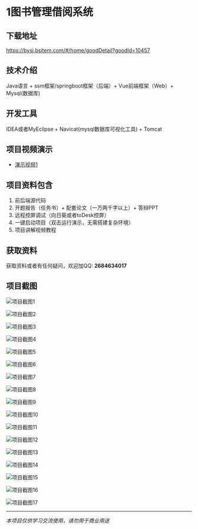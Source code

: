 # 1图书管理借阅系统

## 下载地址
https://bysj.bsitem.com/#/home/goodDetail?goodId=10457

## 技术介绍
Java语言 + ssm框架/springboot框架（后端）+ Vue前端框架（Web）+ Mysql(数据库)

## 开发工具
IDEA或者MyEclipse + Navicat(mysql数据库可视化工具) + Tomcat

## 项目视频演示
- [演示视频1](https://graduation-images.oss-cn-beijing.aliyuncs.com/videos/828%E5%A5%97ssm%E5%BD%95%E5%83%8F/10457_ssm301%E5%9B%BE%E4%B9%A6%E7%AE%A1%E7%90%86%E5%80%9F%E9%98%85%E7%B3%BB%E7%BB%9F%E5%BD%95%E5%83%8F.mp4)

## 项目资料包含
1. 前后端源代码
2. 开题报告（任务书）+ 配套论文（一万两千字以上）+ 答辩PPT
3. 远程控屏调试（向日葵或者toDesk控屏）
4. 一键启动项目（双击运行演示，无需搭建复杂环境）
5. 项目讲解视频教程

## 获取资料
获取资料或者有任何疑问，欢迎加QQ: **2684634017**

## 项目截图
![项目截图1](https://graduation-images.oss-cn-beijing.aliyuncs.com/图片/10457/毕设论坛项目主图.jpg)

![项目截图2](https://graduation-images.oss-cn-beijing.aliyuncs.com/图片/10457/1.png)

![项目截图3](https://graduation-images.oss-cn-beijing.aliyuncs.com/图片/10457/2.png)

![项目截图4](https://graduation-images.oss-cn-beijing.aliyuncs.com/图片/10457/3.png)

![项目截图5](https://graduation-images.oss-cn-beijing.aliyuncs.com/图片/10457/4.png)

![项目截图6](https://graduation-images.oss-cn-beijing.aliyuncs.com/图片/10457/5.png)

![项目截图7](https://graduation-images.oss-cn-beijing.aliyuncs.com/图片/10457/6.png)

![项目截图8](https://graduation-images.oss-cn-beijing.aliyuncs.com/图片/10457/7.png)

![项目截图9](https://graduation-images.oss-cn-beijing.aliyuncs.com/图片/10457/8.png)

![项目截图10](https://graduation-images.oss-cn-beijing.aliyuncs.com/图片/10457/9.png)

![项目截图11](https://graduation-images.oss-cn-beijing.aliyuncs.com/图片/10457/10.png)

![项目截图12](https://graduation-images.oss-cn-beijing.aliyuncs.com/图片/10457/11.png)

![项目截图13](https://graduation-images.oss-cn-beijing.aliyuncs.com/图片/10457/12.png)

![项目截图14](https://graduation-images.oss-cn-beijing.aliyuncs.com/图片/10457/13.png)

![项目截图15](https://graduation-images.oss-cn-beijing.aliyuncs.com/图片/10457/14.png)

![项目截图16](https://graduation-images.oss-cn-beijing.aliyuncs.com/图片/10457/15.png)

![项目截图17](https://graduation-images.oss-cn-beijing.aliyuncs.com/图片/10457/16.png)

---
*本项目仅供学习交流使用，请勿用于商业用途*
